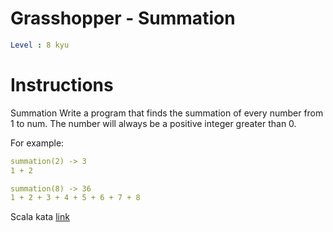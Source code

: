 # Grasshopper - Summation

```yaml
Level : 8 kyu
```



# Instructions
Summation
Write a program that finds the summation of every number from 1 to num. The number will always be a positive integer greater than 0.

For example:
```yaml
summation(2) -> 3
1 + 2

summation(8) -> 36
1 + 2 + 3 + 4 + 5 + 6 + 7 + 8
```

Scala kata [link](https://www.codewars.com/kata/55d24f55d7dd296eb9000030/train/scala)